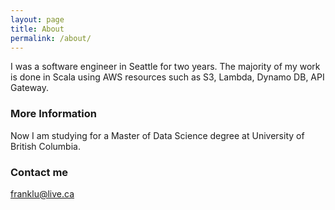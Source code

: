 ```yaml
---
layout: page
title: About
permalink: /about/
---
```


I was a software engineer in Seattle for two years.  The majority of my work is done in Scala using AWS resources such as S3, Lambda, Dynamo DB, API Gateway.

### More Information

Now I am studying for a Master of Data Science degree at University of British Columbia.

### Contact me

[franklu@live.ca](mailto:franklu@live.ca)
